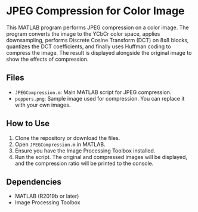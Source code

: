 # JPEG Compression for Color Image

This MATLAB program performs JPEG compression on a color image. The program converts the image to the YCbCr color space, applies downsampling, performs Discrete Cosine Transform (DCT) on 8x8 blocks, quantizes the DCT coefficients, and finally uses Huffman coding to compress the image. The result is displayed alongside the original image to show the effects of compression.

## Files

- `JPEGCompression.m`: Main MATLAB script for JPEG compression.
- `peppers.png`: Sample image used for compression. You can replace it with your own images.

## How to Use

1. Clone the repository or download the files.
2. Open `JPEGCompression.m` in MATLAB.
3. Ensure you have the Image Processing Toolbox installed.
4. Run the script. The original and compressed images will be displayed, and the compression ratio will be printed to the console.

## Dependencies

- MATLAB (R2019b or later)
- Image Processing Toolbox


